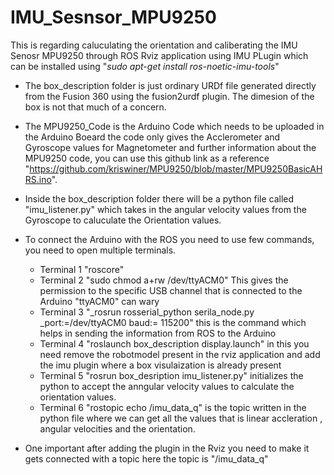 # IMU_Sesnsor_MPU9250
This is regarding caluculating the orientation and caliberating the IMU Senosr MPU9250 through ROS Rviz application using IMU PLugin which can be installed using "_sudo apt-get install ros-noetic-imu-tools_"

- The box_description folder is just ordinary URDf file generated directly from the Fusion 360 using the fusion2urdf plugin. The dimesion of the box is not that much of a concern.

- The MPU9250_Code is the Arduino Code which needs to be uploaded in the Arduino Boeard the code only gives the Acclerometer and Gyroscope values for Magnetometer and further information about the MPU9250
  code, you can use this github link as a reference "https://github.com/kriswiner/MPU9250/blob/master/MPU9250BasicAHRS.ino".

- Inside the box_description folder there will be a python file called "imu_listener.py" which takes in the angular velocity values from the Gyroscope to caluculate the Orientation values.

- To connect the Arduino with the ROS you need to use few commands, you need to open multiple terminals.
    - Terminal 1 "roscore"
    - Terminal 2 "sudo chmod a+rw /dev/ttyACM0" This gives the permission to the specific USB channel that is connected to the Arduino "ttyACM0" can wary
    - Terminal 3 "_rosrun rosserial_python serila_node.py _port:=/dev/ttyACM0 baud:= 115200" this is the command which helps in sending the information from ROS to the Arduino
    - Terminal 4 "roslaunch box_description display.launch" in this you need remove the robotmodel present in the rviz application and add the imu plugin where a box visulaization is already present 
    - Terminal 5 "rosrun box_desription imu_listener.py" initializes the python to accept the anngular velocity values to calculate the orientation values.
    - Terminal 6 "rostopic echo /imu_data_q" is the topic written in the python file where we can get all the values that is linear accleration , angular velocities and the orientation.
 
- One important after adding the plugin in the Rviz you need to make it gets connected with a topic here the topic is "/imu_data_q"
